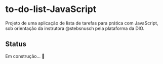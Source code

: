 # to-do-list-JavaScript
Projeto de uma aplicação de lista de tarefas para prática com JavaScript, sob orientação da instrutora @stebsnusch pela plataforma da DIO.

## Status

Em construção... 🚧